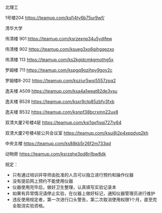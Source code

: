 北理工

1号楼204  https://teamup.com/ksfj4ty6b75ur9wf/

清华大学

伟清楼 901	  https://teamup.com/ksrzexnp34u5ydjfew

伟清楼 902  	https://teamup.com/ksueg3xo6gjhgqezxo

伟清楼 113  	https://teamup.com/ks2kgidcmkgmothg5x

罗姆楼 711	  https://teamup.com/kspgq9ozihpy9goy2c

罗姆楼8-202	https://teamup.com/kszjur5wxi5557zpq2

逸夫楼 A509	https://teamup.com/ksa4a1weat82de3ysu

逸夫楼 B528	https://teamup.com/ksxr9ctp85zbfy3fxb

逸夫楼 B532	https://teamup.com/ksnpf38bcrxmn22ux8

双清大厦2号楼4层	 https://teamup.com/ksi1qxfjsqj727iy64

双清大厦2号楼4层公共会议室  https://teamup.com/ksui8j2p4xppdyq2kh

中央主楼		https://teamup.com/ks88kb5r26f2m733qd

动物房		https://teamup.com/ksrzqhe3pd8n1bw8dk



规定：
-	只有通过培训并导师由批准的人员可以独立进行预约和操作仪器
-	没有提前网上预约不能使用仪器
-	仪器使用完毕后，做好卫生整理，认真填写实验记录本
-	如果有异常情况请停止实验，在仪器上做好标记，通知仪器管理员进行维护
-	违反使用规定者，第一次进行口头警告，第二次取消使用权限1个月，直至完全取消实验资格。

